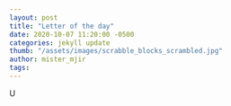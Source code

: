 ```yaml
---
layout: post
title: "Letter of the day"
date: 2020-10-07 11:20:00 -0500
categories: jekyll update
thumb: "/assets/images/scrabble_blocks_scrambled.jpg"
author: mister_mjir
tags:
---
```

U
